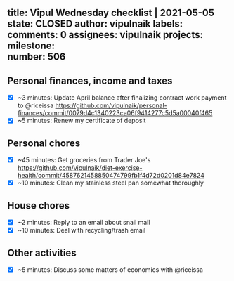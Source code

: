 title:	Vipul Wednesday checklist | 2021-05-05
state:	CLOSED
author:	vipulnaik
labels:	
comments:	0
assignees:	vipulnaik
projects:	
milestone:	
number:	506
--
## Personal finances, income and taxes

- [x] ~3 minutes: Update April balance after finalizing contract work payment to @riceissa https://github.com/vipulnaik/personal-finances/commit/0079d4c1340223ca06f9414277c5d5a00040f465
- [x] ~5 minutes: Renew my certificate of deposit 

## Personal chores

- [x] ~45 minutes: Get groceries from Trader Joe's https://github.com/vipulnaik/diet-exercise-health/commit/4587621458850474799fb1f4d72d0201d84e7824
- [x] ~10 minutes: Clean my stainless steel pan somewhat thoroughly

## House chores

- [x] ~2 minutes: Reply to an email about snail mail
- [x] ~10 minutes: Deal with recycling/trash email 

## Other activities

- [x] ~5 minutes: Discuss some matters of economics with @riceissa
